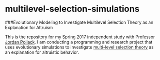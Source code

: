 # multilevel-selection-simulations
###Evolutionary Modeling to Investigate Multilevel Selection Theory as an Explanation for Altruism

This is the repository for my Spring 2017 independent study with 
Professor <a href="http://www.cs.brandeis.edu/~pollack/">Jordan Pollack</a>. 
I am conducting a programming and research project that uses evolutionary simulations to  investigate 
<a href="https://en.wikipedia.org/wiki/Group_selection">multi-level 
selection theory</a> as an explanation for altruistic behavior.
